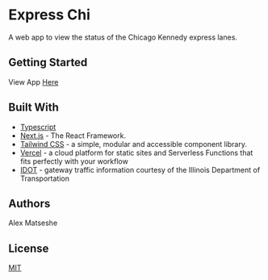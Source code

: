 # Express Chi

A web app to view the status of the Chicago Kennedy express lanes.

## Getting Started

View App [Here](https://expresschi.com/)

## Built With

- [Typescript](https://www.typescriptlang.org/)
- [Next.js](https://nextjs.org/docs) - The React Framework.
- [Tailwind CSS](https://chakra-ui.com/) - a simple, modular and accessible component library.
- [Vercel](https://vercel.com/) - a cloud platform for static sites and Serverless Functions that fits perfectly with your workflow
- [IDOT](https://idot.illinois.gov/) - gateway traffic information courtesy of the Illinois Department of Transportation

## Authors

Alex Matseshe

## License

[MIT](LICENSE)
